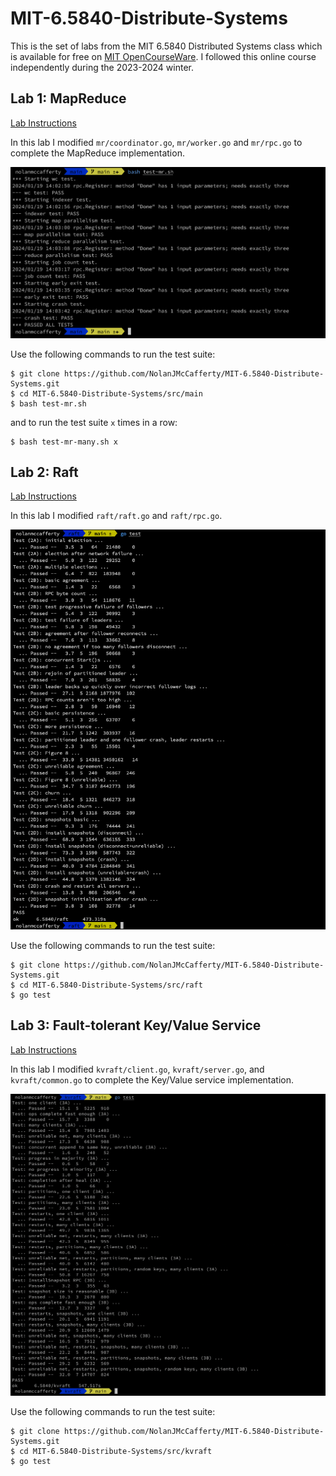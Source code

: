 # MIT-6.5840-Distribute-Systems

This is the set of labs from the MIT 6.5840 Distributed Systems class which is available for free on [MIT OpenCourseWare](https://pdos.csail.mit.edu/6.824/index.html). 
I followed this online course independently during the 2023-2024 winter.  

## Lab 1: MapReduce

[Lab Instructions](https://pdos.csail.mit.edu/6.824/labs/lab-mr.html)

In this lab I modified `mr/coordinator.go`, `mr/worker.go` and `mr/rpc.go` to complete the MapReduce implementation.

![mr_lab_tests.png](mr_lab_tests.png)

Use the following commands to run the test suite:

```$xslt
$ git clone https://github.com/NolanJMcCafferty/MIT-6.5840-Distribute-Systems.git
$ cd MIT-6.5840-Distribute-Systems/src/main
$ bash test-mr.sh
```

and to run the test suite `x` times in a row:

```$xslt
$ bash test-mr-many.sh x
```

## Lab 2: Raft

[Lab Instructions](https://pdos.csail.mit.edu/6.824/labs/lab-raft.html)

In this lab I modified `raft/raft.go` and `raft/rpc.go`.

![raft lab tests png](raft_lab_tests.png)

Use the following commands to run the test suite:

```$xslt
$ git clone https://github.com/NolanJMcCafferty/MIT-6.5840-Distribute-Systems.git
$ cd MIT-6.5840-Distribute-Systems/src/raft
$ go test
```

## Lab 3: Fault-tolerant Key/Value Service

[Lab Instructions](https://pdos.csail.mit.edu/6.824/labs/lab-kvraft.html)

In this lab I modified `kvraft/client.go`, `kvraft/server.go`, and `kvraft/common.go` to complete the Key/Value service implementation.

![kvraft_lab_tests.png](kvraft_lab_tests.png)

Use the following commands to run the test suite:

```$xslt
$ git clone https://github.com/NolanJMcCafferty/MIT-6.5840-Distribute-Systems.git
$ cd MIT-6.5840-Distribute-Systems/src/kvraft
$ go test
```